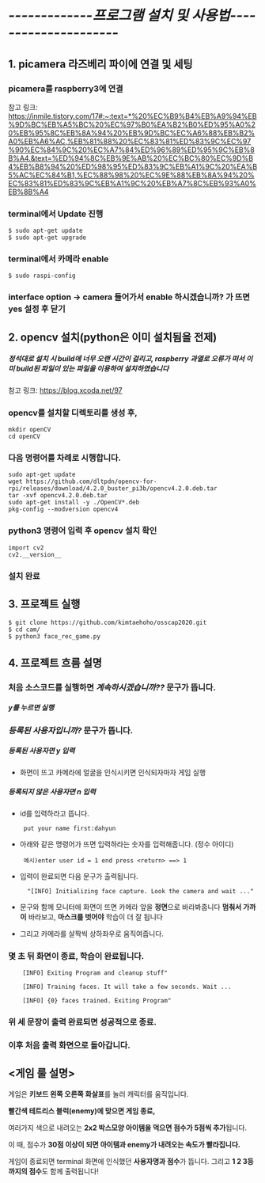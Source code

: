 # ***-------------프로그램 설치 및 사용법---------------------***

## **1. picamera 라즈베리 파이에 연결 및 세팅**

### picamera를 raspberry3에 연결

참고 링크: https://inmile.tistory.com/17#:~:text=*%20%EC%B9%B4%EB%A9%94%EB%9D%BC%EB%A5%BC%20%EC%97%B0%EA%B2%B0%ED%95%A0%20%EB%95%8C%EB%8A%94%20%EB%9D%BC%EC%A6%88%EB%B2%A0%EB%A6%AC,%EB%81%88%20%EC%83%81%ED%83%9C%EC%97%90%EC%84%9C%20%EC%A7%84%ED%96%89%ED%95%9C%EB%8B%A4.&text=%ED%94%8C%EB%9E%AB%20%EC%BC%80%EC%9D%B4%EB%B8%94%20%ED%98%95%ED%83%9C%EB%A1%9C%20%EA%B5%AC%EC%84%B1,%EC%88%98%20%EC%9E%88%EB%8A%94%20%EC%83%81%ED%83%9C%EB%A1%9C%20%EB%A7%8C%EB%93%A0%EB%8B%A4

### terminal에서 Update 진행

    $ sudo apt-get update
    $ sudo apt-get upgrade

### terminal에서 카메라 enable

    $ sudo raspi-config

### interface option -> camera 들어가서 enable 하시겠습니까? 가 뜨면 yes 설정 후 닫기

## **2. opencv 설치(python은 이미 설치됨을 전제)**

##### *정석대로 설치 시 build에 너무 오랜 시간이 걸리고, raspberry 과열로 오류가 떠서 이미 build된 파일이 있는 파일을 이용하여 설치하였습니다*

참고 링크:
https://blog.xcoda.net/97

### opencv를 설치할 디렉토리를 생성 후,

    mkdir openCV
    cd openCV

### 다음 명령어를 차례로 시행합니다.

    sudo apt-get update
    wget https://github.com/dltpdn/opencv-for-rpi/releases/download/4.2.0_buster_pi3b/opencv4.2.0.deb.tar
    tar -xvf opencv4.2.0.deb.tar
    sudo apt-get install -y ./OpenCV*.deb
    pkg-config --modversion opencv4

### python3 명령어 입력 후 opencv 설치 확인

    import cv2
    cv2.__version__

### 설치 완료

## **3. 프로젝트 실행**

    $ git clone https://github.com/kimtaehoho/osscap2020.git
    $ cd cam/
    $ python3 face_rec_game.py

## **4. 프로젝트 흐름 설명**

### 처음 소스코드를 실행하면 *계속하시겠습니까??* 문구가 뜹니다.

##### y를 누르면 실행

### *등록된 사용자입니까?* 문구가 뜹니다.

##### 등록된 사용자면 y 입력

 - 화면이 뜨고 카메라에 얼굴을 인식시키면 인식되자마자 게임 실행

#####  등록되지 않은 사용자면 n 입력

-  id를 입력하라고 뜹니다.

        put your name first:dahyun
        
-  아래와 같은 명령어가 뜨면 입력하라는 숫자를 입력해줍니다. (정수 아이디)

        예시)enter user id = 1 end press <return> ==> 1
        
- 입력이 완료되면 다음 문구가 출력됩니다.

        "[INFO] Initializing face capture. Look the camera and wait ..."

- 문구와 함께 모니터에 화면이 뜨면 카메라 앞을 **정면**으로 바라봐줍니다 **멈춰서 가까이** 바라보고, **마스크를 벗어야** 학습이 더 잘 됩니다 

- 그리고 카메라를 살짝씩 상하좌우로 움직여줍니다. 

### 몇 초 뒤 화면이 종료, 학습이 완료됩니다.
  
        [INFO] Exiting Program and cleanup stuff"

        [INFO] Training faces. It will take a few seconds. Wait ...

        [INFO] {0} faces trained. Exiting Program"

### 위 세 문장이 출력 완료되면 성공적으로 종료.

### 이후 처음 출력 화면으로 돌아갑니다.

## <게임 룰 설명>

게임은 **키보드 왼쪽 오른쪽 화살표**를 눌러 캐릭터를 움직입니다.

**빨간색 테트리스 블럭(enemy)에 맞으면 게임 종료,**

여러가지 색으로 내려오는 **2x2 박스모양 아이템을 먹으면 점수가 5점씩 추가**됩니다.

이 때, 점수가 **30점 이상이 되면 아이템과 enemy가 내려오는 속도가 빨라집니다.**

게임이 종료되면 terminal 화면에 인식했던 **사용자명과 점수**가 뜹니다. 그리고 **1 2 3등까지의 점수**도 함께 출력됩니다!
